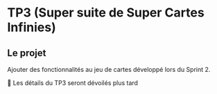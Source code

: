# TP3 (Super suite de Super Cartes Infinies)

## Le projet
Ajouter des fonctionnalités au jeu de cartes développé lors du Sprint 2.

🚧 Les détails du TP3 seront dévoilés plus tard

<!--

:::info
Vous devez choisir une des tâches suivantes qui sera évaluer de façon individuelle. Vous devez écrire vous-même le code, mais vous pouvez collaborer avec vos collègues.
:::

### Les tâches individuelles
:::warning
La tâche de pouvoirs supplémentaires doit être fait par un autre étudiant que celui qui a fait la logique de jeu au TP2
:::
- **\[Obligatoire\]** Pouvoirs supplémentaires et cartes de sort
- **\[Obligatoire\]** Classement et matchmaking
- Discussion et mode spectateur
- Statistiques

### Contraintes
- Le travail doit être effectué en équipes de 3 ou 4.
- Vous devez utiliser **Git/GitHub**.
- Vous devez utiliser **DevOps** pour la gestion des tâches ET utiliser les **sprints**.

### Les étapes et évaluations
Il y a 2 évaluations, mais il est fortement recommandé de terminer les tâches individuelles **au moins une semaine** avant la remise d'équipe :
- Premier livrable d'équipe (Première évaluation)
- Fonctionnalités individuelles
- Merge et dernière fonctionnalité (Deuxième évaluation)

## Premier livrable d'équipe (5%)
- Comme on va travailler en Test Driven Development (TDD). Il faut ajouter au moins un test complet pour chacun des nouveaux pouvoirs. (Voir la première tâche individuelle)
    - Il va falloir faire quelques ajouts au code pour pouvoir écrire les tests. Comme une méthode HasStatus() et GetStatusValue().
- Il faut ordonner les cartes sur le BattleField en [utilisant un Index](/info/DataOrder)
- Protèger la branche de développement avec des tests unitaires automatiques et au moins un review pour le Pull Request. (L'appliquer sur la branche où les différentes parties individuelles vont être mergées)
- Créer les tâches dans DevOps

## Tâches individuelles (11%)

<details>
<summary>Pouvoirs supplémentaires</summary>

    Un premier pouvoir "normal":    
    - **Chaos**, inverse l'attaque et la défense de toutes les cartes en jeu. Il se produit avant que la carte attaque. Attention, les cartes avec 0 d'attaques doivent mourrir tout de suite.
    
    Des pouvoirs qui vont **modifier un état**:
    - **Poison X**, qui ajoute une valeur de poison à la carte attaquée. Le poison diminue ensuite la vie d’une carte de la valeur du poison à la fin de son activation. Si une carte a déjà une valeur de poison et qu’elle est à nouveau attaquée, la valeur de poison est augmentée.
    - **Stunned X**, qui empêche une carte d’agir pendant son activation durant X tours. (Mais elle reçoit quand même les dégâts de poison!)
        - Tester que le status "stunned" est présent avec la valeur X ET que la carte avec le status "stunned" n'est pas activée à son tour et que le status "stunned" a diminué de 1.
        
    
    Il y aura également l’ajout de cartes de sorts (Spells) qui auront un effet immédiat et qui se déplaceront directement dans le « graveyard » après avoir été joué (Il faut animer les pouvoirs avant de déplacer la carte vers le Graveyard):
    - **Earthquake X**, fait X dégâts à TOUTES les cartes en jeu (même les nôtres!).
    - **Random Pain**, fait 1 à 6 de dégâts à une carte adverse (au hazard).

    - Il faut ajouter un système générique de gestion d'état. Un PlayableCard a donc une liste de PlayableCardStatus. Un PlayableCardStatus a une valeur et un Status. Et la classe Status a un Id, un nom, une descrption et un icone. (Bref, c'est similaire à un pouvoir (Power), mais pour les états.). Il faut ajouter un Status Poisoned et Stunned. Il faut également ajouter une méthode HasStatus et GetStatusValue (Encore une fois, similaire à la gestion de pouvoirs).

    - Il faut également modifier le client pour:
        - Bien afficher les sorts quand ils sont joués
        - Afficher les status d'une carte (poisoned) ou (stunned)
        - Afficher les icônes des pouvoirs et animer les pouvoirs correctement pour que l'on puisse voir ce qui arrive

    - Il faut avoir un seed avec chacun des pouvoirs sur au moins une carte
</details>

<details>
<summary>Classement ELO et Matchmaking</summary>

Pour faire jouer des joueurs avec des forces comparables et avoir un classement des joueurs, on utilisera le système ELO.
C'est un système très connu qui permet entre autres de faire le classement des joueurs d'échecs.

Détails de notre système ELO:
    - Les joueurs commencent avec un score de 1000
    - Après chaque match on utilise la méthode de calcul de ELO (fournie plus bas) qui va mettre à jour le score des 2 joueurs.
      - Le joueur qui a **gagné** voit son score ELO **augmenté**
      - Le joueur qui a **perdu** voit son score ELO **diminué**
  
- Afficher le changement de ELO après chaque Match (Dans le menu de Victoire/Défaite)
- Ajouter un menu avec 2 tableaux de classement
  - Les 8 meilleurs joueurs
    - Si le joueur actif est un des 8 meilleurs, l'afficher avec une autre couleur
  - Les joueurs prêts du joueur courant (afficher 4 au-dessus et 3 en-dessous).
    - Montrer le joueur actif avec une autre couleur
    - Cas spécial : si l’utilisateur est un des 5 meilleurs joueurs, le tableau montre également les 8 meilleures joueurs. (Pas seulement 3 joueurs en dessous)
- Ajouter un **seed** avec **au moins 10 joueurs** qui ont des **scores ELO différents**
- Utiliser une **bacground task** pour faire le **matchmaking** qui va s'exécuter **chaque seconde**
  - Contient une liste d'info des players (PlayerInfo) qui attendent présentement (avec leur userId, ELO, temps d'attente)
  - Logique du service de matchmaking:
    - Faire une copie de la liste et appeler GeneratePairs (avec le pseudo code juste après)
    - Démmarer un match pour chaque paire de joueurs
    - Retirer les paires de la liste de players qui attendent
    - On augmente le nombre de secondes d'attente des joueurs qui attendent encore

```
// Passer une COPIE de l'information sur les players (Car on va retirer les éléments de la liste, même si le player n'est pas mis dans une paire)
List<PairOfPlayers> GeneratePairs(List<PlayerInfo> playerInfos){
    pairs = new List<PairOfPlayers>

    // Tant qu'il y a des joueurs à mettre en pair
    while(playerInfos.Count > 0)
        playerInfo = playersInfos[0]
        playersInfo.RemoveFirst()
        smallestELODifference = int.MAXVALUE
        index = -1
        for(i = 0; i < playersInfo.Count; i++)
            pi = playersInfo[i]
            difference = valeurAbsolue(pi.ELO - playerInfo.ELO)
            if difference < playerInfo.attente * CONSTANTE
                if(difference < smallestELODifference)
                    smallestELODifference = difference
                    index = i
        
        // Si on a trouvé une paire
        if index >= 0
            playerInfo2 = playersInfos[index]
            playersInfo.RemoveAt(index)
            pairs.Add(new PairOfPlayers(playerInfo, playerInfo2))
        // Sinon, c'est pas grave, on a retiré l'élément de la liste et on va évaluer le prochain


}
```
**Note:** Pour ceux qui aime les détails, on va garder l'algorithme de sélection des paires de joueurs assez simple et donner l'avantage aux joueurs qui attendent depuis le plus longtemps!
Donc dans le cas ou les joueurs attendent dans cet ordre: 1000, 1005, 1007, 994. On va chercher l'ELO le plus près de 1000 en premier, trouver 1005 (+5) et ensuite faire la paire 994 et 1007(+13). Même si on pourrait faire 2 meilleures paires: 994 et 1000 (+6) et 1005 et 1007 (+2). (Mais si vous voulez mettre en place un algorithme plus performant, vous êtes les bienvenues!!) 
  
  - Mettre la fonctionnalité de ranking dans un service et écrire des tests unitaires
    - Vérifier qu'il retourne une paire si on a 2 joueurs avec des ELOs assez proche
    - Vérifier qu'il retroune une liste vide si les 2 joueurs ont des ELOs trop différents pour le temps qui a passé.
    - Vérifier qu'il fait retourne les bonnes paires avec un groupe de 6 joueurs et qu'il retourne 2 paires avec les joueurs les plus proches, mais qu'il ne retourne pas la dernière paire qui a des ELOs trop éloigné.

Après chaque match, utiliser cette méthode pour calculer le nouveau score des 2 joueurs.

```csharp
public class EloCalculator
{
    public enum GameOutcome
    {
        Win = 1,
        Loss = 0
    }

    public static void CalculateELO(ref int p1Rating, ref int p2Rating, GameOutcome p1Outcome)
    {
        int eloK = 32;

        double expectation = ExpectationToWin(p1Rating, p2Rating);
        int delta = (int)(eloK * ((int)p1Outcome - expectation));

        p1Rating += delta;
        p2Rating -= delta;
    }

    private static double ExpectationToWin(int p1Rating, int p2Rating)
    {
        return 1 / (1 + Math.Pow(10, (p2Rating - p1Rating) / 400.0));
    }
}
```

**Note:** Sans expliquer le détails des maths, le système augmente les points du gagnant et diminue celui du perdant. Si le gagnant avait un grand score par rapport au perdant, le changement est faible (On s'attendait à ce qu'il gagne). Mais si le gagnant avait un score plus petit, le changement est plus important en proportion de la différence.
</details>

<details>
<summary>Discussion et mode spectateur</summary>
- Chat dans un menu sur le côté avec les messages et la liste des gens présent (Les spectateurs peuvent écrire aussi, mais les joueurs peuvent les banir de la partie)
  - On peut également faire Mute, pour ne plus affiche les messages d'un joueur ou spectateur sur notre client pour cette partie
  - On voit qui a écrit chacun des message

|![alt text](image-1.png)|
|-|

- Un nouveau menu avec la liste des parties actives avec l'option de les regarder (Si on n'est pas un joueur de cette partie)

|![alt text](image.png)|
|-|

    - Si il n'y a aucune partie courrante, afficher un texte qui le mentionne.
    - Afficher le nom des 2 joueurs dans le menu des parties actives
    - Lorsque l'on joint une partie, on ne peut PAS voir les cartes des 2 joueurs. On voit seulement les cartes une fois qu'elles sont en jeu!
    - Il n'y a évidemment pas la possibilité de jouer de carte, ni de terminer un tour ou d'abandonner.
    - On peut appuyer sur un bouton pour changer de perspective (voir le jeu comme le joueur B au lieu du joueur A)
- Afficher un message dans l'écran des joueurs et spectateurs lorsqu'un spectacteur se joint à une partie (Afficher son nom ou email)
- Améliorer la jouabilité en affichant un countour de couleur autour des cartes que l'on peut jouer (si le joueur a assez de Mana)
  - (Cliquer sur une autre carte qui n'en a pas assez ne devrait pas faire d'appel au serveur!)
</details>

<details>
<summary>Statistiques des joueurs</summary>
- Un joueur aura la possibilité de voir des statistiques à propos de ses decks ou de l’ensemble de ses cartes
    - Il pourra voir le **nombre de victoire et défaites avec ce deck (ou général)**
    - La distribution des cartes (En utilisant des graphs similaires):
        - Coût
        - Rareté
        - Attaque et défense
- Vous pouvez utiliser la technologie de graph que vous préférez, mais voici une proposition : https://canvasjs.com/angular-charts/pie-chart-index-data-label/ 
- Il faut avoir un seed avec un minimum de 20 cartes différentes avec des valeurs variées à fin de pouvoir bien voir les statistiques des cartes.

#### Lorsqu’on affiche l’ensemble des cartes

|![alt text](/img/tps/tp3/image-1.png)|
|-|

#### Lorsque l’on sélectionne un deck

|![alt text](/img/tps/tp3/image-2.png)|
|-|
</details>




## Partie Commune Finale (4%)
- Faire le merge des différentes partie
- Faire le déploiement
- Fixer [le problème de mise à jour du match](/info/NgZone)

## Grille de correction
- 12% de la note pour l’évaluation individuelle (voir le document sur la correction individuelle)
    - 2% pour l'utilisation d'Azure DevOps Boards
    - 10% pour le code et les fonctionnalités
- 8% de la note pour l’évaluation de groupe
TODO!!!!!!!!!!!
    -	4% pour la première remise (à voir si c'est pas une autre tâche pour un étudiant)
    -	4% pour la remise final
    -   Déploiement??

-->
<!--
## Référence pour la remise finale en équipe

Une référence pour voir un client et un serveur fonctionnels.

- 🔗[Client](https://wonderful-tree-0ccc8c610.4.azurestaticapps.net/)

:::info
Vous pouvez simplement utiliser register pour ajouter vos propres joueurs
:::

- 🔗[Serveur](https://supercartesinfiniesTP2.azurewebsites.net/)

:::info
Username: admin@admin.com Le mot de passe: Passw0rd!
:::

-->